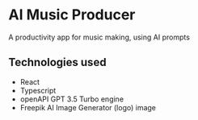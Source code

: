 # AI Music Producer
A productivity app for music making, using AI prompts

## Technologies used
- React
- Typescript
- openAPI GPT 3.5 Turbo engine
- Freepik AI Image Generator (logo) image